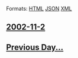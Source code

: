 
Formats: [HTML](2002/11/2/index.html)  [JSON](2002/11/2/index.json)  [XML](2002/11/2/index.xml)  

## [2002-11-2](/news/2002/11/2/index.md)

## [Previous Day...](/news/2002/11/1/index.md)

